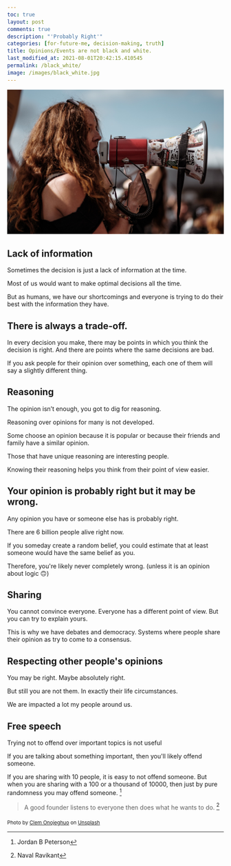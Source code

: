 ```yaml
---
toc: true
layout: post
comments: true
description: "'Probably Right'"
categories: [for-future-me, decision-making, truth]
title: Opinions/Events are not black and white.
last_modified_at: 2021-08-01T20:42:15.410545
permalink: /black_white/
image: /images/black_white.jpg
---
```


![](/images/black_white.jpg)

## Lack of information

Sometimes the decision is just a lack of information at the time.

Most of us would want to make optimal decisions all the time.

But as humans, we have our shortcomings and everyone is trying to do their best with the information they have.

## There is always a trade-off.

In every decision you make, there may be points in which you think the decision is right. And there are points where the same decisions are bad.

If you ask people for their opinion over something, each one of them will say a slightly different thing.

## Reasoning

The opinion isn’t enough, you got to dig for reasoning.

Reasoning over opinions for many is not developed.

Some choose an opinion because it is popular or because their friends and family have a similar opinion.

Those that have unique reasoning are interesting people.

Knowing their reasoning helps you think from their point of view easier.

## Your opinion is probably right but it may be wrong.

Any opinion you have or someone else has is probably right.

There are 6 billion people alive right now.

If you someday create a random belief, you could estimate that at least someone would have the same belief as you.

Therefore, you're likely never completely wrong. (unless it is an opinion about logic 🙃)

## Sharing

You cannot convince everyone. Everyone has a different point of view. But you can try to explain yours.

This is why we have debates and democracy. Systems where people share their opinion as try to come to a consensus.

## Respecting other people's opinions

You may be right. Maybe absolutely right.

But still you are not them. In exactly their life circumstances.

We are impacted a lot my people around us.

## Free speech

Trying not to offend over important topics is not useful

If you are talking about something important, then you'll likely offend someone.

If you are sharing with 10 people, it is easy to not offend someone. But when you are sharing with a 100 or a thousand of 10000, then just by pure randomness you may offend someone. [^2]

> A good founder listens to everyone then does what he wants to do. [^1]

[^1]: Naval Ravikant
[^2]: Jordan B Peterson

<sub>Photo by <a href="https://unsplash.com/@clemono?utm_source=unsplash&amp;utm_medium=referral&amp;utm_content=creditCopyText">Clem Onojeghuo</a> on <a href="https://unsplash.com/s/photos/protest?utm_source=unsplash&amp;utm_medium=referral&amp;utm_content=creditCopyText">Unsplash</a></sub>